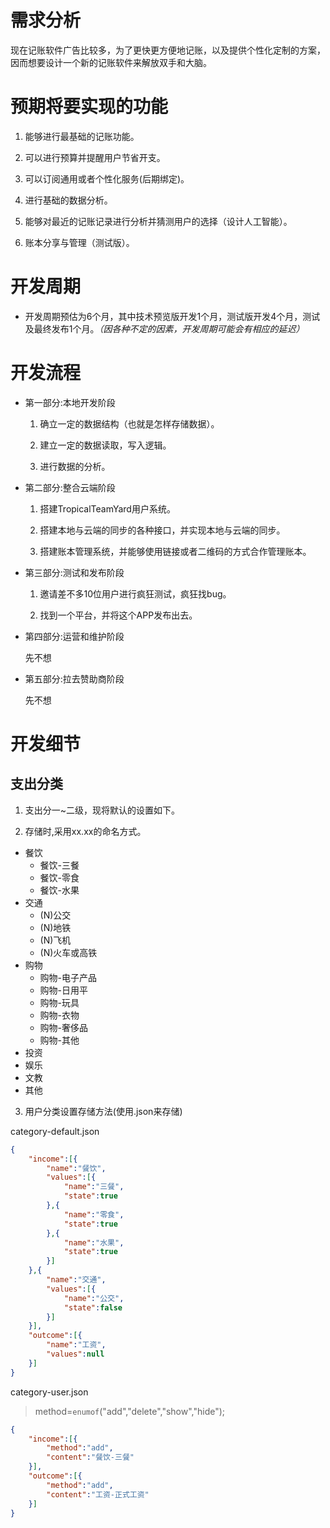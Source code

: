 # 需求分析

现在记账软件广告比较多，为了更快更方便地记账，以及提供个性化定制的方案，因而想要设计一个新的记账软件来解放双手和大脑。

# 预期将要实现的功能

1. 能够进行最基础的记账功能。

2. 可以进行预算并提醒用户节省开支。

3. 可以订阅通用或者个性化服务(后期绑定)。

4. 进行基础的数据分析。

5. 能够对最近的记账记录进行分析并猜测用户的选择（设计人工智能）。

6. 账本分享与管理（测试版）。

# 开发周期

- 开发周期预估为6个月，其中技术预览版开发1个月，测试版开发4个月，测试及最终发布1个月。*（因各种不定的因素，开发周期可能会有相应的延迟）*

# 开发流程

- 第一部分:本地开发阶段

    1. 确立一定的数据结构（也就是怎样存储数据）。

    2. 建立一定的数据读取，写入逻辑。

    3. 进行数据的分析。

- 第二部分:整合云端阶段

    1. 搭建TropicalTeamYard用户系统。

    2. 搭建本地与云端的同步的各种接口，并实现本地与云端的同步。

    3. 搭建账本管理系统，并能够使用链接或者二维码的方式合作管理账本。

- 第三部分:测试和发布阶段

    1. 邀请差不多10位用户进行疯狂测试，疯狂找bug。

    2. 找到一个平台，并将这个APP发布出去。

- 第四部分:运营和维护阶段

    先不想

- 第五部分:拉去赞助商阶段

    先不想

# 开发细节

## 支出分类

1. 支出分一~二级，现将默认的设置如下。

2. 存储时,采用xx.xx的命名方式。

- 餐饮
    - 餐饮-三餐
    - 餐饮-零食
    - 餐饮-水果
- 交通
    - (N)公交
    - (N)地铁
    - (N)飞机
    - (N)火车或高铁
- 购物
    - 购物-电子产品
    - 购物-日用平
    - 购物-玩具
    - 购物-衣物
    - 购物-奢侈品
    - 购物-其他
- 投资
- 娱乐
- 文教
- 其他

3. 用户分类设置存储方法(使用.json来存储)

category-default.json

```json
{
    "income":[{
        "name":"餐饮",
        "values":[{
            "name":"三餐",
            "state":true
        },{
            "name":"零食",
            "state":true
        },{
            "name":"水果",
            "state":true
        }]
    },{
        "name":"交通",
        "values":[{
            "name":"公交",
            "state":false
        }]
    }],
    "outcome":[{
        "name":"工资",
        "values":null
    }]
}
```

category-user.json

> method=`enumof`("add","delete","show","hide");

```json
{
    "income":[{
        "method":"add",
        "content":"餐饮-三餐"
    }],
    "outcome":[{
        "method":"add",
        "content":"工资-正式工资"
    }]
}
```